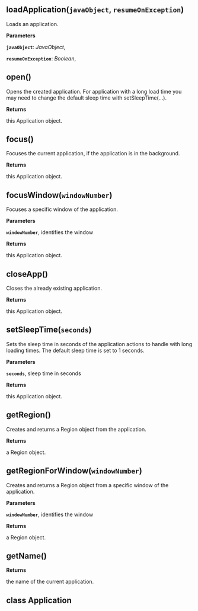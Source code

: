 loadApplication(`javaObject`, `resumeOnException`)
--------------------------------------------------
Loads an application.


**Parameters**

**`javaObject`**:  *JavaObject*,  


**`resumeOnException`**:  *Boolean*,  


open()
------
Opens the created application.
For application with a long load time you may need to change the default sleep time with setSleepTime(...).



**Returns**

this Application object.

focus()
-------
Focuses the current application, if the application is in the background.



**Returns**

this Application object.

focusWindow(`windowNumber`)
---------------------------
Focuses a specific window of the application.



**Parameters**

**`windowNumber`**,  identifies the window

**Returns**

this Application object.

closeApp()
----------
Closes the already existing application.



**Returns**

this Application object.

setSleepTime(`seconds`)
-----------------------
Sets the sleep time in seconds of the application actions to handle with long loading times.
The default sleep time is set to 1 seconds.



**Parameters**

**`seconds`**,  sleep time in seconds

**Returns**

this Application object.

getRegion()
-----------
Creates and returns a Region object from the application.



**Returns**

a Region object.

getRegionForWindow(`windowNumber`)
----------------------------------
Creates and returns a Region object from a specific window of the application.



**Parameters**

**`windowNumber`**,  identifies the window

**Returns**

a Region object.

getName()
---------
**Returns**

the name of the current application.

class Application
-----------------
